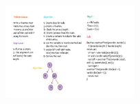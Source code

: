 <img alt="" src=".../../../../../assets/codeChallenges/Challange01.png" style="width: 300px;height: 215px;">

